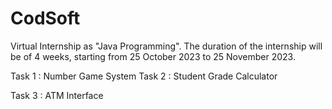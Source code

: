 # CodSoft
Virtual Internship as "Java Programming". 
The duration of the internship will be of 4 weeks, starting from 25 October 2023 to 25 November 2023.

Task 1 : Number Game System
Task 2 : Student Grade Calculator

Task 3 : ATM Interface
